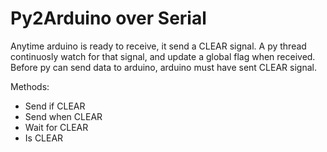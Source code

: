 # Py2Arduino over Serial

Anytime arduino is ready to receive, it send a CLEAR signal. A py thread continuosly watch for that signal, and update a global flag when received.
Before py can send data to arduino, arduino must have sent CLEAR signal.

Methods:
- Send if CLEAR
- Send when CLEAR
- Wait for CLEAR
- Is CLEAR